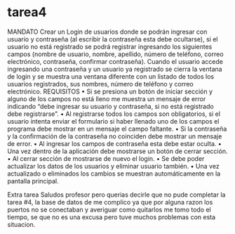 # tarea4
MANDATO
Crear un Login de usuarios donde se podrán ingresar con usuario y contraseña (al
escribir la contraseña esta debe ocultarse), si el usuario no está registrado se podrá
registrar ingresando los siguientes campos (nombre de usuario, nombre, apellido,
número de teléfono, correo electrónico, contraseña, confirmar contraseña). Cuando
el usuario accede ingresando una contraseña y un usuario ya registrado se cierra la
ventana de login y se muestra una ventana diferente con un listado de todos los
usuarios registrados, sus nombres, número de teléfono y correo electrónico.
REQUISITOS
• Si se presiona un botón de iniciar sección y alguno de los campos no está
lleno me muestra un mensaje de error indicando “debe ingresar su usuario
y contraseña, si no está registrado debe registrarse”.
• Al registrarse todos los campos son obligatorios, si el usuario intenta enviar
el formulario si haber llenado uno de los campos el programa debe mostrar
en un mensaje el campo faltante.
• Si la contraseña y la confirmación de la contraseña no coinciden debe
mostrar un mensaje de error.
• Al ingresar los campos de contraseña esta debe estar oculta.
• Una vez dentro de la aplicación debe mostrarse un botón de cerrar sección.
• Al cerrar sección de mostrarse de nuevo el login.
• Se debe poder actualizar los datos de los usuarios y eliminar usuario
también.
• Una vez actualizado o eliminados los cambios se muestran
automáticamente en la pantalla principal.








Extra
tarea
Saludos profesor pero querias decirle que no pude completar la tarea #4, la base de datos de me complico
ya que por alguna razon los puertos no se conectaban y averiguar como quitarlos me tomo todo el tiempo,
se que no es una excusa pero tuve muchos problemas con esta situacion.

